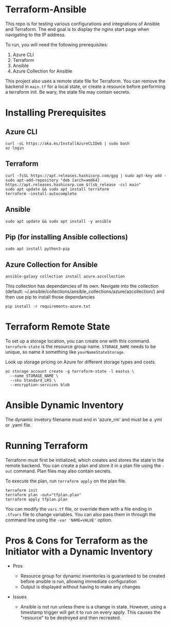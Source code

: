 # Terraform-Ansible
This repo is for testing various configurations and integrations of Ansible and Terraform. The end goal is to display the nginx start page when navigating to the IP address.

To run, you will need the following prerequisites:

1. Azure CLI
2. Terraform
3. Ansible
4. Azure Collection for Ansible

This project also uses a remote state file for Terraform. You can remove the backend in `main.tf` for a local state, or create a resource before performing a terraform init. Be wary, the state file may contain secrets. 

# Installing Prerequisites

## Azure CLI
```
curl -sL https://aka.ms/InstallAzureCLIDeb | sudo bash
az login
```

## Terraform
```
curl -fsSL https://apt.releases.hashicorp.com/gpg | sudo apt-key add -
sudo apt-add-repository "deb [arch=amd64] https://apt.releases.hashicorp.com $(lsb_release -cs) main"
sudo apt update && sudo apt install terraform
terraform -install-autocomplete
```

## Ansible
```
sudo apt update && sudo apt install -y ansible
```
## Pip (for installing Ansible collections)
```
sudo apt install python3-pip
```

## Azure Collection for Ansible
```
ansible-galaxy collection install azure.azcollection
```
This collection has dependancies of its own. Navigate into the collection (default: ~/.ansible/collections/ansible_collections/azure/azcollection/) and then use pip to install those dependancies
```
pip install -r requirements-azure.txt
```

# Terraform Remote State

To set up a storage location, you can create one with this command. `terraform-state` is the resource group name. `STORAGE_NAME` needs to be unique, so name it something like `yourNameStateStorage`. 

Look up storage pricing on Azure for different storage types and costs.
```
az storage account create -g terraform-state -l eastus \
  --name STORAGE_NAME \
  --sku Standard_LRS \
  --encryption-services blob
```

# Ansible Dynamic Inventory
The dynamic invetory filename must end in 'azure_rm' and must be a .yml or .yaml file. 

# Running Terraform
Terraform must first be initialized, which creates and stores the state in the remote backend. You can create a plan and store it in a plan file using the `-out` command. Plan files may also contain secrets. 

To execute the plan, run `terraform apply` on the plan file.
```
terraform init
terraform plan -out="tfplan.plan"
terraform apply tfplan.plan
```
You can modify the `vars.tf` file, or override them with a file ending in `.tfvars` file to change variables. You can also pass them in through the command line using the `-var 'NAME=VALUE'` option.

# Pros & Cons for Terraform as the Initiator with a Dynamic Inventory
* Pros
    - Resource group for dynamic inventories is guaranteed to be created before ansible is run, allowing immediate configuration
    - Output is displayed without having to make any changes


* Issues
    -  Ansible is not run unless there is a change in state. However, using a timestamp trigger will get it to run on every apply. This causes the "resource" to be destroyed and then recreated.